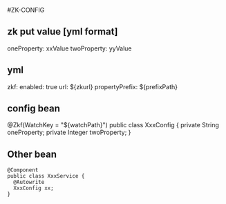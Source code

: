 #ZK-CONFIG

## zk put value [yml format]
oneProperty: xxValue
twoProperty: yyValue

## yml
zkf:
  enabled: true
  url: ${zkurl}
  propertyPrefix: ${prefixPath}
  
## config bean
@Zkf(WatchKey = "${watchPath}")
public class XxxConfig {
private String oneProperty;
private Integer twoProperty;
}

## Other bean
```
@Component
public class XxxService {
  @Autowrite
  XxxConfig xx;
}
```
